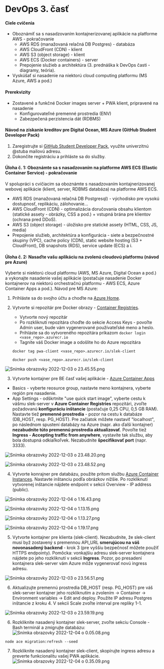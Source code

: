 # DevOps 3. časť

#### Ciele cvičenia
- Oboznámiť sa s nasadzovaním kontajnerizovanej aplikácie na platforme AWS - pokračovanie
  - AWS RDS (manažovaná relačná DB Postgres) - databáza
  - AWS CloudFront (CDN) - klient
  - AWS S3 (object storage) - klient
  - AWS ECS (Docker containers) - server
  - Prepojenie služieb a architektúra (3. prednáška k DevOps časti - diagramy, teória).
- Vyskúšať si nasadenie na niektorú cloud computing platformu (MS Azure, AWS a pod.)

#### Prerekvizity
- Zostavené a funkčné Docker images server + PWA klient, pripravené na nasadenie
  - Konfigurovateľné premenné prostredia (ENV)
  - Zabezpečená perzistencia dát (RDBMS)

#### Návod na získanie kreditov pre Digital Ocean, MS Azure (GitHub Student Developer Pack)
1. Zaregistrujte si [GitHub Student Developer Pack](https://education.github.com/pack), využite univerzitnú @stuba mailovú adresu.
2. Dokončite registráciu a prihláste sa do služby.

#### Úloha č. 1: Oboznámte sa s nasadzovaním na platforme AWS ECS (Elastic Container Service) - pokračovanie
V spolupráci s cvičiacim sa oboznámte s nasadzovaním kontajnerizovanej webovej aplikácie (klient, server, RDBMS databáza) na platforme AWS ECS.
  - AWS RDS (manažovaná relačná DB Postgresql) - východisko pre vysokú dostupnosť, replikáciu, zálohovanie...
  - AWS CloudFront (CDN) - optimalizácia doručovania obsahu klientom (statické assety - obrázky, CSS a pod.) + vstupná brána pre klientov (ochrana pred DDoS).
  - AWS S3 (object storage) - úložisko pre statické assety (HTML, CSS, JS, media)
  - Prepojenie služieb, architektúra a konfigurácia - siete a bezpečnostné skupiny (VPC), cache policy (CDN), static website hosting (S3 + CloudFront), DB snapshots (RDS), service update (ECS) a i. 

#### Úloha č. 2: Nasaďte vašu aplikáciu na zvolenú cloudovú platformu (návod pre Azure)
Vyberte si niektorú cloud platformu (AWS, MS Azure, Digital Ocean a pod.) a vykonajte nasadenie vašej aplikácie (postačuje nasadenie Docker kontajnerov na niektorú orchestračnú platformu - AWS ECS, Azure Container Apps a pod.).
Návod pre MS Azure:
1. Prihláste sa do svojho účtu a choďte na [Azure Home](https://portal.azure.com).
2. Vytvorte si repozitár pre Docker obrazy - [Container Registries](https://portal.azure.com/#blade/HubsExtension/BrowseResource/resourceType/Microsoft.ContainerRegistry%2Fregistries).
	- Vytvorte nový repozitár
    - Po rozkliknutí repozitára choďte do sekcie Access Keys - povoľte Admin user, bude vám vygenerované používateľské meno a heslo.
    - Prihláste sa do vytvoreného repozitára príkazom 
```docker login <vase_repo>.azurecr.io```
	- Tagnite váš Docker image a odošlite ho do Azure repozitára

	```docker tag pwa-client <vase_repo>.azurecr.io/slek-client```

	```docker push <vase_repo>.azurecr.io/slek-client```
    
![Snímka obrazovky 2022-12-03 o 23.45.55.png](zdroje/Ce6lv32Rt64NEkUx-snimka-obrazovky-2022-12-03-o-23-45-55.png)
    
3. Vytvorte kontajner pre BE časť vašej aplikácie - [Azure Container Apps](https://portal.azure.com/#view/HubsExtension/BrowseResource/resourceType/Microsoft.App%2FcontainerApps)
- Basics - vyberte reosurce group, nastavte meno kontajnera, vyberte región pre nasadenie.
- App Settings - odškrtnite "use quick start image", vyberte cestu k vášmu slek-server v **Azure Container Registries** repozitári, zvoľte požadovanú **konfiguráciu inštancie** (postačuje 0,25 CPU, 0,5 GB RAM). Nastavte tiež **premenné prostredia** - pozor na cestu k databáze (DB_HOST, resp. PG_HOST). Pre začiatok môžete nastaviť "localhost", po následnom spustení databázy na Azure (napr. ako ďalší kontajner) **nezabudnite túto premennú prostredia aktualizovať**. Povoľte tiež **Ingress - Accepting traffic from anywhere**, vystavíte tak službu, aby bola dostupná odkiaľkoľvek. Nezabudnite **špecifikovať port** (napr. 3333).

![Snímka obrazovky 2022-12-03 o 23.48.20.png](zdroje/7gDsaLDLBiNFQmOX-snimka-obrazovky-2022-12-03-o-23-48-20.png)

![Snímka obrazovky 2022-12-03 o 23.48.52.png](zdroje/qiahlandaCPQ99vd-snimka-obrazovky-2022-12-03-o-23-48-52.png)

4. Vytvorte konrajner pre databázu, použite pritom službu [Azure Container Instances](https://portal.azure.com/#view/HubsExtension/BrowseResource/resourceType/Microsoft.ContainerInstance%2FcontainerGroups). Nastavte inštanciu podľa obrázkov nižšie. Po rozkliknutí vytvorenej inštancie nájdete endpoint v sekcii Overview - IP address (public).

![Snímka obrazovky 2022-12-04 o 1.16.43.png](zdroje/hnI0e4gxApELmqJT-snimka-obrazovky-2022-12-04-o-1-16-43.png)

![Snímka obrazovky 2022-12-04 o 1.13.15.png](zdroje/IjdBOgiJbCNOKO7r-snimka-obrazovky-2022-12-04-o-1-13-15.png)

![Snímka obrazovky 2022-12-04 o 1.13.27.png](zdroje/M7liESVZ5hJjFw7b-snimka-obrazovky-2022-12-04-o-1-13-27.png)

![Snímka obrazovky 2022-12-04 o 1.19.17.png](zdroje/zTxF12syMIokDNxL-snimka-obrazovky-2022-12-04-o-1-19-17.png)

5. Vytvorte kontajner pre klienta (slek-client). Nezabudnite, že slek-client musí byž zostavený s premennou API_URL **smerujúcou na váš novonasadený backend** - krok 3 (pre vyššiu bezpečnosť môžete použiť HTTPS endpointy). Pomôcka: vonkajšiu adresu slek-server kontajnera nájdete po jeho rozkliknutí v sekcii **Ingress**. Pozor, po presadení kontajnera slek-server vám Azure môže vygenerovať novú ingress adresu.

![Snímka obrazovky 2022-12-03 o 23.56.51.png](zdroje/UM5zajODp7Z2C5bj-snimka-obrazovky-2022-12-03-o-23-56-51.png)

6. Aktualizujte premennú prostredia DB_HOST (resp. PG_HOST) pre váš slek-server kontajner jeho rozkliknutím a zvolením -> Container -> Environment variables -> Edit and deploy. Použite IP adresu Postgres inštancie z kroku 4. V sekcii Scale zvoľte interval pre repliky 1-1.

![Snímka obrazovky 2022-12-03 o 23.59.19.png](zdroje/jIYzTh498Bqq1DWr-snimka-obrazovky-2022-12-03-o-23-59-19.png)

6. Rozkliknite nasadený kontajner slek-server, zvoľte sekciu Console - Bash terminál a zmigrujte databázu:
![Snímka obrazovky 2022-12-04 o 0.05.08.png](zdroje/sJ3EhDp4CBfLXGmd-snimka-obrazovky-2022-12-04-o-0-05-08.png)
```
node ace migration:refresh --seed
```
7. Rozkliknite nasadený kontajner slek-client, skopírujte ingress adresu a preverte funkcionalitu vašej PWA aplikácie.
![Snímka obrazovky 2022-12-04 o 0.35.09.png](zdroje/zXPpifsNZhP9GDXq-snimka-obrazovky-2022-12-04-o-0-35-09.png)